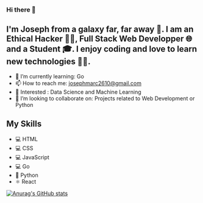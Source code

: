### Hi there 👋

## I'm Joseph from a galaxy far, far away 🌌. I am an Ethical Hacker 🐱‍💻, Full Stack Web Developper 🌐 and a Student 🎓. I enjoy coding and love to learn new technologies 👨‍💻.

- 🌱 I’m currently learning: Go
- 📫 How to reach me: josephmarc2610@gmail.com
- 👀 Interested : Data Science and Machine Learning
- 👯 I’m looking to collaborate on: Projects related to Web Development or Python

## My Skills
* 💻 HTML
* 💻 CSS
* 💻 JavaScript
* 💻 Go
* 🐍 Python
* ⚛ React

[![Anurag's GitHub stats](https://github-readme-stats.vercel.app/api?username=jmarcantony)](https://github.com/anuraghazra/github-readme-stats)


<!--
**jmarcantony/jmarcantony** is a ✨ _special_ ✨ repository because its `README.md` (this file) appears on your GitHub profile.

Here are some ideas to get you started:

- 🔭 I’m currently working on ...
- 🌱 I’m currently learning ...
- 👯 I’m looking to collaborate on ...
- 🤔 I’m looking for help with ...
- 💬 Ask me about ...
- 📫 How to reach me: ...
- 😄 Pronouns: ...
- ⚡ Fun fact: ...
-->
